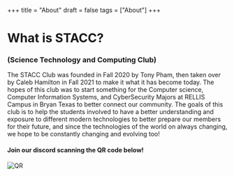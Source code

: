 +++
title = "About"
draft = false
tags = ["About"]
+++

# What is STACC?
### (Science Technology and Computing Club)

The STACC Club was founded in Fall 2020 by Tony Pham, then taken over by Caleb Hamilton in Fall 2021 to make it what it has become today. The hopes of this club was to start something for the Computer science, Computer Information Systems, and CyberSecurity Majors at RELLIS Campus in Bryan Texas to better connect our community. The goals of this club is to help the students involved to have a better understanding and exposure to different modern technologies to better prepare our members for their future, and since the technologies of the world on always changing, we hope to be constantly changing and evolving too!



#### Join our discord scanning the QR code below!

![QR](/images/QR.jpg)